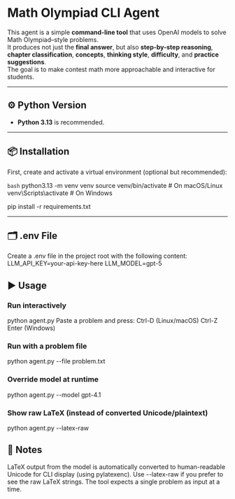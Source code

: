 # Math Olympiad CLI Agent

This agent is a simple **command-line tool** that uses OpenAI models to solve Math Olympiad–style problems.  
It produces not just the **final answer**, but also **step-by-step reasoning**, **chapter classification**, **concepts**, **thinking style**, **difficulty**, and **practice suggestions**.  
The goal is to make contest math more approachable and interactive for students.

---

## ⚙️ Python Version

- **Python 3.13** is recommended.

---

## 📦 Installation

First, create and activate a virtual environment (optional but recommended):

```bash```
python3.13 -m venv venv
source venv/bin/activate   # On macOS/Linux
venv\Scripts\activate      # On Windows

pip install -r requirements.txt

---

## 🗂️ .env File

Create a .env file in the project root with the following content:
LLM_API_KEY=your-api-key-here
LLM_MODEL=gpt-5

## ▶️ Usage

### Run interactively
python agent.py
Paste a problem and press:
    Ctrl-D (Linux/macOS)
    Ctrl-Z Enter (Windows)

### Run with a problem file
python agent.py --file problem.txt

### Override model at runtime
python agent.py --model gpt-4.1

### Show raw LaTeX (instead of converted Unicode/plaintext)
python agent.py --latex-raw

## 📌 Notes
LaTeX output from the model is automatically converted to human-readable Unicode for CLI display (using pylatexenc).
Use --latex-raw if you prefer to see the raw LaTeX strings.
The tool expects a single problem as input at a time.
